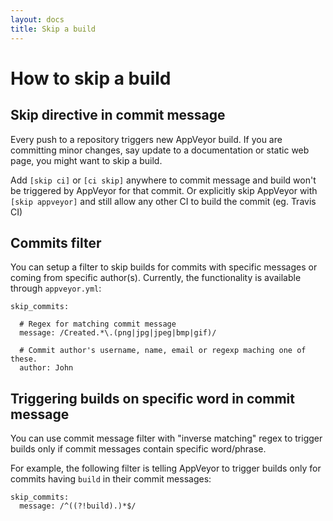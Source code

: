 ```yaml
---
layout: docs
title: Skip a build
---
```


# How to skip a build

<!--TOC-->



## Skip directive in commit message

Every push to a repository triggers new AppVeyor build. If you are committing minor changes, say update to a documentation or static web page, you might want to skip a build.

Add `[skip ci]` or `[ci skip]` anywhere to commit message and build won't be triggered by AppVeyor for that commit.
Or explicitly skip AppVeyor with `[skip appveyor]` and still allow any other CI to build the commit (eg. Travis CI)


## Commits filter

You can setup a filter to skip builds for commits with specific messages or coming from specific author(s). Currently, the functionality is available through `appveyor.yml`:

    skip_commits:

      # Regex for matching commit message
      message: /Created.*\.(png|jpg|jpeg|bmp|gif)/

      # Commit author's username, name, email or regexp maching one of these.
      author: John

## Triggering builds on specific word in commit message

You can use commit message filter with "inverse matching" regex to trigger builds only if commit messages contain specific word/phrase.

For example, the following filter is telling AppVeyor to trigger builds only for commits having `build` in their commit messages:

    skip_commits:
      message: /^((?!build).)*$/

